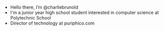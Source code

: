 - Hello there, I’m @charliebrunold
- I'm a junior year high school student interested in computer science at Polytechnic School 
- Director of technology at puriphico.com 


<!---
charliebrunold/charliebrunold is a ✨ special ✨ repository because its `README.md` (this file) appears on your GitHub profile.
You can click the Preview link to take a look at your changes.
--->
